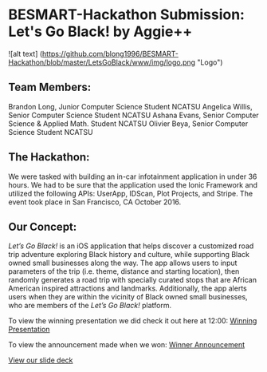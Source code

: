 # BESMART-Hackathon Submission: Let's Go Black! by Aggie++

![alt text] (https://github.com/blong1996/BESMART-Hackathon/blob/master/LetsGoBlack/www/img/logo.png "Logo")

## Team Members:

Brandon Long, Junior Computer Science Student NCATSU
Angelica Willis, Senior Computer Science Student NCATSU
Ashana Evans, Senior Computer Science & Applied Math. Student NCATSU
Olivier Beya, Senior Computer Science Student NCATSU

## The Hackathon:

We were tasked with building an in-car infotainment application in under 36 hours. We had to be sure that
the application used the Ionic Framework and utilized the following APIs: UserApp, IDScan, Plot Projects, 
and Stripe. The event took place in San Francisco, CA October 2016.

## Our Concept:

*Let’s Go Black!* is an iOS application that helps discover a customized road trip adventure exploring 
Black history and culture, while supporting Black owned small businesses along the way. The app allows 
users to input parameters of the trip (i.e. theme, distance and starting location), then randomly 
generates a road trip with specially curated stops that are African American inspired attractions and 
landmarks. Additionally, the app alerts users when they are within the vicinity of Black owned small 
businesses, who are members of the *Let’s Go Black!* platform.


To view the winning presentation we did check it out here at 12:00: 
[Winning Presentation](http://library.fora.tv/2016/10/11/BE_Smart_Hackathon_Team_Presentations)

To view the announcement made when we won:
[Winner Announcement](http://library.fora.tv/2016/10/11/be_smart_hackathon_winner_announcement)

[View our slide deck](https://drive.google.com/drive/folders/0B4DPAPUB_IYBY1Y1MzVCbVI1cGs?usp=sharing)
